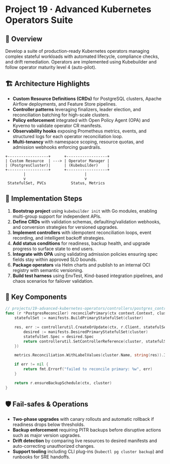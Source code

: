 # Project 19 · Advanced Kubernetes Operators Suite

## 📌 Overview
Develop a suite of production-ready Kubernetes operators managing complex stateful workloads with automated lifecycle, compliance checks, and drift remediation. Operators are implemented using Kubebuilder and follow operator maturity level 4 (auto-pilot).

## 🏗️ Architecture Highlights
- **Custom Resource Definitions (CRDs)** for PostgreSQL clusters, Apache Airflow deployments, and Feature Store pipelines.
- **Controller patterns** leveraging finalizers, leader election, and reconciliation batching for high-scale clusters.
- **Policy enforcement** integrated with Open Policy Agent (OPA) and Kyverno to validate operator CR manifests.
- **Observability hooks** exposing Prometheus metrics, events, and structured logs for each operator reconciliation loop.
- **Multi-tenancy** with namespace scoping, resource quotas, and admission webhooks enforcing guardrails.

```
+------------------+      +------------------+
| Custom Resource  | ---> | Operator Manager |
| (PostgresCluster)|      | (Kubebuilder)    |
+------------------+      +------------------+
        |                          |
        v                          v
 StatefulSet, PVCs           Status, Metrics
```

## 🚀 Implementation Steps
1. **Bootstrap project** using `kubebuilder init` with Go modules, enabling multi-group support for independent APIs.
2. **Define CRDs** with validation schemas, defaulting/validation webhooks, and conversion strategies for versioned upgrades.
3. **Implement controllers** with idempotent reconciliation loops, event recording, and intelligent backoff strategies.
4. **Add status conditions** for readiness, backup health, and upgrade progress to surface state to end users.
5. **Integrate with OPA** using validating admission policies ensuring spec fields stay within approved SLO bounds.
6. **Package operators** via Helm charts and publish to an internal OCI registry with semantic versioning.
7. **Build test harness** using EnvTest, Kind-based integration pipelines, and chaos scenarios for failover validation.

## 🧩 Key Components
```go
// projects/19-advanced-kubernetes-operators/controllers/postgres_controller.go
func (r *PostgresReconciler) reconcilePrimary(ctx context.Context, cluster *postgresv1alpha1.PostgresCluster) error {
    statefulSet := manifests.BuildPrimaryStatefulSet(cluster)

    res, err := controllerutil.CreateOrUpdate(ctx, r.Client, statefulSet, func() error {
        desired := manifests.DesiredPrimaryStatefulSet(cluster)
        statefulSet.Spec = desired.Spec
        return controllerutil.SetControllerReference(cluster, statefulSet, r.Scheme)
    })

    metrics.Reconciliation.WithLabelValues(cluster.Name, string(res)).Inc()

    if err != nil {
        return fmt.Errorf("failed to reconcile primary: %w", err)
    }

    return r.ensureBackupSchedule(ctx, cluster)
}
```

## 🛡️ Fail-safes & Operations
- **Two-phase upgrades** with canary rollouts and automatic rollback if readiness drops below thresholds.
- **Backup enforcement** requiring PITR backups before disruptive actions such as major version upgrades.
- **Drift detection** by comparing live resources to desired manifests and auto-correcting unauthorized changes.
- **Support tooling** including CLI plug-ins (`kubectl pg cluster backup`) and runbooks for SRE handoffs.
